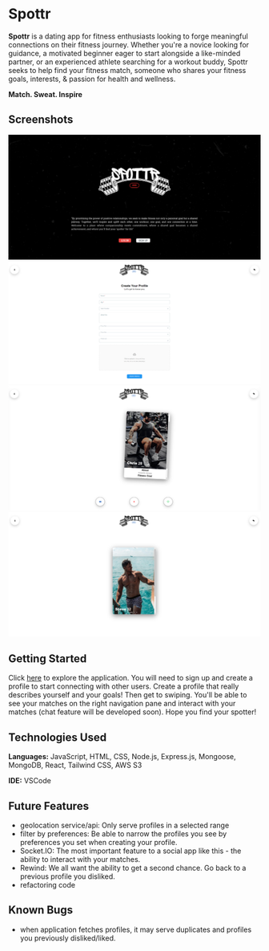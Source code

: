 # Spottr

**Spottr** is a dating app for fitness enthusiasts looking to forge meaningful connections on their fitness journey. Whether you're a novice looking for guidance, a motivated beginner eager to start alongside a like-minded partner, or an experienced athlete searching for a workout buddy, Spottr seeks to help find your fitness match, someone who shares your fitness goals, interests, & passion for health and wellness.

**Match. Sweat. Inspire**

## Screenshots

![App Image](public/Images/spottr-login.png)
![App Image](public/Images/spottr-create-profile.png)
![App Image](public/Images/spottr-home.png)
![App Image](public/Images/spottr-profile-page.png)

## Getting Started

Click [here]() to explore the application. You will need to sign up and create a profile to start connecting with other users. Create a profile that really describes yourself and your goals! Then get to swiping. You'll be able to see your matches on the right navigation pane and interact with your matches (chat feature will be developed soon). Hope you find your spotter!

## Technologies Used
**Languages:** JavaScript, HTML, CSS, Node.js, Express.js, Mongoose, MongoDB, React, Tailwind CSS, AWS S3

**IDE:** VSCode

## Future Features
* geolocation service/api: 
  Only serve profiles in a selected range
* filter by preferences:
  Be able to narrow the profiles you see by preferences you set when creating your profile.
* Socket.IO:
  The most important feature to a social app like this - the ability to interact with your matches.
* Rewind:
  We all want the ability to get a second chance. Go back to a previous profile you disliked.
* refactoring code

## Known Bugs
* when application fetches profiles, it may serve duplicates and profiles you previously disliked/liked.